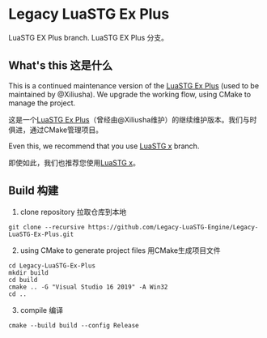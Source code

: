 # Legacy LuaSTG Ex Plus

LuaSTG EX Plus branch.  LuaSTG EX Plus 分支。

## What's this 这是什么

This is a continued maintenance version of the [LuaSTG Ex Plus](https://github.com/Xiliusha/LuaSTG-EX-Plus) (used to be maintained by @Xiliusha). We upgrade the working flow, using CMake to manage the project.

这是一个[LuaSTG Ex Plus](https://github.com/Xiliusha/LuaSTG-EX-Plus)（曾经由@Xiliusha维护）的继续维护版本。我们与时俱进，通过CMake管理项目。

Even this, we recommend that you use [LuaSTG x](https://github.com/Xrysnow/LuaSTG-x) branch.

即使如此，我们也推荐您使用[LuaSTG x](https://github.com/Xrysnow/LuaSTG-x)。

## Build 构建

1. clone repository 拉取仓库到本地
```batch
git clone --recursive https://github.com/Legacy-LuaSTG-Engine/Legacy-LuaSTG-Ex-Plus.git
```
2. using CMake to generate project files 用CMake生成项目文件
```batch
cd Legacy-LuaSTG-Ex-Plus
mkdir build
cd build
cmake .. -G "Visual Studio 16 2019" -A Win32
cd ..
```
3. compile 编译
```batch
cmake --build build --config Release
```
